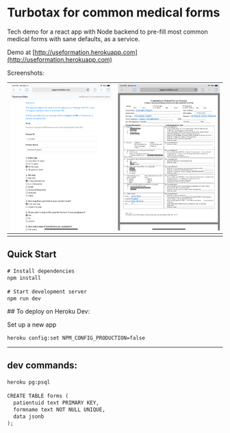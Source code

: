 # Turbotax for common medical forms

Tech demo for a react app with Node backend to pre-fill most common medical forms with sane defaults, as a service.

Demo at [http://useformation.herokuapp.com](http://useformation.herokuapp.com)

Screenshots:

![](/demo.png) | ![](/demo2.png)
:-----------------------------:|:-------------------------:
							   |




## Quick Start


    # Install dependencies
    npm install

    # Start development server
    npm run dev



## To deploy on Heroku Dev:

Set up a new app

	heroku config:set NPM_CONFIG_PRODUCTION=false




-------

## dev commands:

	heroku pg:psql

	CREATE TABLE forms (
	  patientuid text PRIMARY KEY,
	  formname text NOT NULL UNIQUE,
	  data jsonb
	);
